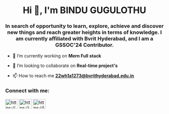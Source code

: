 
<h1 align="center">Hi 👋, I'm BINDU GUGULOTHU</h1>
<h3 align="center">In search of opportunity to learn, explore, achieve and discover new things and reach greater heights in terms of knowledge. I am currently affiliated with Bvrit Hyderabad, and I am a GSSOC'24 Contributor.</h3>



- 🔭 I’m currently working on **Mern Full stack**

- 👯 I’m looking to collaborate on **Real-time project's**

- 📫 How to reach me **22wh1a1273@bvrithyderabad.edu.in**

<h3 align="left">Connect with me:</h3>
<p align="left">
<a href="https://linkedin.com/in/https://www.linkedin.com/in/bindu-gugulothu-580459259/" target="blank"><img align="center" src="https://raw.githubusercontent.com/rahuldkjain/github-profile-readme-generator/master/src/images/icons/Social/linked-in-alt.svg" alt="https://www.linkedin.com/in/bindu-gugulothu-580459259/" height="30" width="40" /></a>
<a href="https://www.codechef.com/users/https://www.codechef.com/users/bindu41" target="blank"><img align="center" src="https://cdn.jsdelivr.net/npm/simple-icons@3.1.0/icons/codechef.svg" alt="https://www.codechef.com/users/bindu41" height="30" width="40" /></a>
<a href="https://www.leetcode.com/https://leetcode.com/profile/" target="blank"><img align="center" src="https://raw.githubusercontent.com/rahuldkjain/github-profile-readme-generator/master/src/images/icons/Social/leet-code.svg" alt="https://leetcode.com/profile/" height="30" width="40" /></a>
</p>




